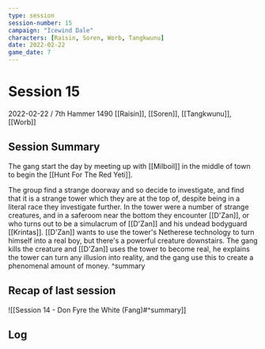 ```yaml
---
type: session
session-number: 15
campaign: "Icewind Dale"
characters: [Raisin, Soren, Worb, Tangkwunu]
date: 2022-02-22
game_date: 7
---
```


# Session  15
2022-02-22 / 7th Hammer 1490
[[Raisin]], [[Soren]], [[Tangkwunu]], [[Worb]]

## Session Summary
The gang start the day by meeting up with [[Milboil]] in the middle of town to begin the [[Hunt For The Red Yeti]]. 

The group find a strange doorway and so decide to investigate, and find that it is a strange tower which they are at the top of, despite being in a literal race they investigate further. In the tower were a number of strange creatures, and in a saferoom near the bottom they encounter [[D'Zan]], or who turns out to be a simulacrum of [[D'Zan]] and his undead bodyguard [[Krintas]]. [[D'Zan]] wants to use the tower's Netherese technology to turn himself into a real boy, but there's a powerful creature downstairs. The gang kills the creature and [[D'Zan]] uses the tower to become real, he explains the tower can turn any illusion into reality, and the gang use this to create a phenomenal amount of money.
^summary

## Recap of last session
![[Session 14 - Don Fyre the White (Fang)#^summary]]

## Log

